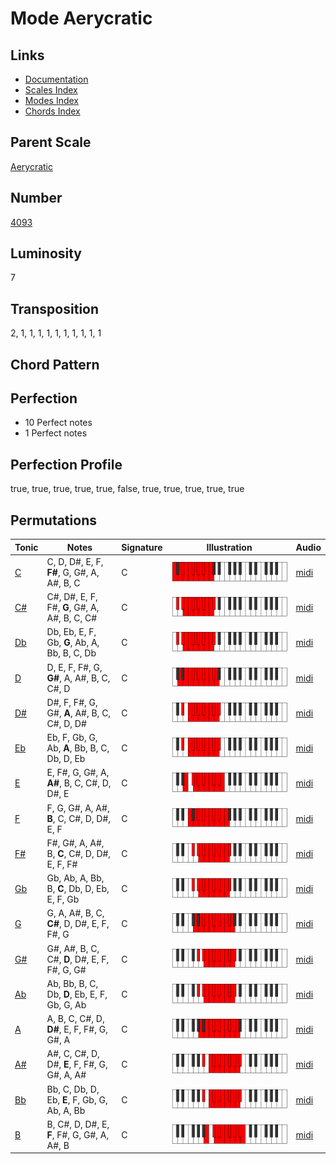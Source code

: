 # Mode Aerycratic

## Links

- [Documentation](README.md)
- [Scales Index](Scales.md)
- [Modes Index](Modes.md)
- [Chords Index](Chords.md)

## Parent Scale

[Aerycratic](ScaleAerycratic.md)

## Number

[4093](https://ianring.com/musictheory/scales/4093)

## Luminosity

7

## Transposition

2, 1, 1, 1, 1, 1, 1, 1, 1, 1, 1

## Chord Pattern



## Perfection

- 10 Perfect notes
- 1 Perfect notes

## Perfection Profile

true, true, true, true, true, false, true, true, true, true, true

## Permutations

| Tonic | Notes | Signature | Illustration | Audio |
|-------|-------|-----------|--------------|-------|
| [C](ModeCNaturalAerycratic.md) | C, D, D#, E, F, **F#**, G, G#, A, A#, B, C | C | ![CNaturalAerycratic](ModeCNaturalAerycratic.png) | [midi](https://github.com/edipermadi/music/blob/main/docs/ModeCNaturalAerycratic.mid?raw=true) |
| [C#](ModeCSharpAerycratic.md) | C#, D#, E, F, F#, **G**, G#, A, A#, B, C, C# | C | ![CSharpAerycratic](ModeCSharpAerycratic.png) | [midi](https://github.com/edipermadi/music/blob/main/docs/ModeCSharpAerycratic.mid?raw=true) |
| [Db](ModeDFlatAerycratic.md) | Db, Eb, E, F, Gb, **G**, Ab, A, Bb, B, C, Db | C | ![DFlatAerycratic](ModeDFlatAerycratic.png) | [midi](https://github.com/edipermadi/music/blob/main/docs/ModeDFlatAerycratic.mid?raw=true) |
| [D](ModeDNaturalAerycratic.md) | D, E, F, F#, G, **G#**, A, A#, B, C, C#, D | C | ![DNaturalAerycratic](ModeDNaturalAerycratic.png) | [midi](https://github.com/edipermadi/music/blob/main/docs/ModeDNaturalAerycratic.mid?raw=true) |
| [D#](ModeDSharpAerycratic.md) | D#, F, F#, G, G#, **A**, A#, B, C, C#, D, D# | C | ![DSharpAerycratic](ModeDSharpAerycratic.png) | [midi](https://github.com/edipermadi/music/blob/main/docs/ModeDSharpAerycratic.mid?raw=true) |
| [Eb](ModeEFlatAerycratic.md) | Eb, F, Gb, G, Ab, **A**, Bb, B, C, Db, D, Eb | C | ![EFlatAerycratic](ModeEFlatAerycratic.png) | [midi](https://github.com/edipermadi/music/blob/main/docs/ModeEFlatAerycratic.mid?raw=true) |
| [E](ModeENaturalAerycratic.md) | E, F#, G, G#, A, **A#**, B, C, C#, D, D#, E | C | ![ENaturalAerycratic](ModeENaturalAerycratic.png) | [midi](https://github.com/edipermadi/music/blob/main/docs/ModeENaturalAerycratic.mid?raw=true) |
| [F](ModeFNaturalAerycratic.md) | F, G, G#, A, A#, **B**, C, C#, D, D#, E, F | C | ![FNaturalAerycratic](ModeFNaturalAerycratic.png) | [midi](https://github.com/edipermadi/music/blob/main/docs/ModeFNaturalAerycratic.mid?raw=true) |
| [F#](ModeFSharpAerycratic.md) | F#, G#, A, A#, B, **C**, C#, D, D#, E, F, F# | C | ![FSharpAerycratic](ModeFSharpAerycratic.png) | [midi](https://github.com/edipermadi/music/blob/main/docs/ModeFSharpAerycratic.mid?raw=true) |
| [Gb](ModeGFlatAerycratic.md) | Gb, Ab, A, Bb, B, **C**, Db, D, Eb, E, F, Gb | C | ![GFlatAerycratic](ModeGFlatAerycratic.png) | [midi](https://github.com/edipermadi/music/blob/main/docs/ModeGFlatAerycratic.mid?raw=true) |
| [G](ModeGNaturalAerycratic.md) | G, A, A#, B, C, **C#**, D, D#, E, F, F#, G | C | ![GNaturalAerycratic](ModeGNaturalAerycratic.png) | [midi](https://github.com/edipermadi/music/blob/main/docs/ModeGNaturalAerycratic.mid?raw=true) |
| [G#](ModeGSharpAerycratic.md) | G#, A#, B, C, C#, **D**, D#, E, F, F#, G, G# | C | ![GSharpAerycratic](ModeGSharpAerycratic.png) | [midi](https://github.com/edipermadi/music/blob/main/docs/ModeGSharpAerycratic.mid?raw=true) |
| [Ab](ModeAFlatAerycratic.md) | Ab, Bb, B, C, Db, **D**, Eb, E, F, Gb, G, Ab | C | ![AFlatAerycratic](ModeAFlatAerycratic.png) | [midi](https://github.com/edipermadi/music/blob/main/docs/ModeAFlatAerycratic.mid?raw=true) |
| [A](ModeANaturalAerycratic.md) | A, B, C, C#, D, **D#**, E, F, F#, G, G#, A | C | ![ANaturalAerycratic](ModeANaturalAerycratic.png) | [midi](https://github.com/edipermadi/music/blob/main/docs/ModeANaturalAerycratic.mid?raw=true) |
| [A#](ModeASharpAerycratic.md) | A#, C, C#, D, D#, **E**, F, F#, G, G#, A, A# | C | ![ASharpAerycratic](ModeASharpAerycratic.png) | [midi](https://github.com/edipermadi/music/blob/main/docs/ModeASharpAerycratic.mid?raw=true) |
| [Bb](ModeBFlatAerycratic.md) | Bb, C, Db, D, Eb, **E**, F, Gb, G, Ab, A, Bb | C | ![BFlatAerycratic](ModeBFlatAerycratic.png) | [midi](https://github.com/edipermadi/music/blob/main/docs/ModeBFlatAerycratic.mid?raw=true) |
| [B](ModeBNaturalAerycratic.md) | B, C#, D, D#, E, **F**, F#, G, G#, A, A#, B | C | ![BNaturalAerycratic](ModeBNaturalAerycratic.png) | [midi](https://github.com/edipermadi/music/blob/main/docs/ModeBNaturalAerycratic.mid?raw=true) |
